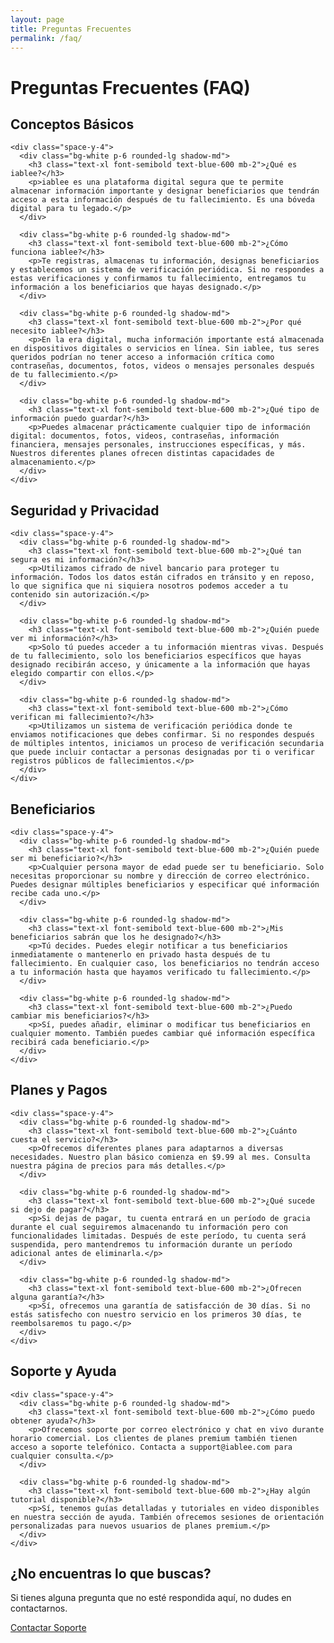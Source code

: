 ```yaml
---
layout: page
title: Preguntas Frecuentes
permalink: /faq/
---
```


# Preguntas Frecuentes (FAQ)

<div class="space-y-8 mt-8">
  <div>
    <h2 class="text-2xl font-bold text-gray-900 mb-4">Conceptos Básicos</h2>
    
    <div class="space-y-4">
      <div class="bg-white p-6 rounded-lg shadow-md">
        <h3 class="text-xl font-semibold text-blue-600 mb-2">¿Qué es iablee?</h3>
        <p>iablee es una plataforma digital segura que te permite almacenar información importante y designar beneficiarios que tendrán acceso a esta información después de tu fallecimiento. Es una bóveda digital para tu legado.</p>
      </div>

      <div class="bg-white p-6 rounded-lg shadow-md">
        <h3 class="text-xl font-semibold text-blue-600 mb-2">¿Cómo funciona iablee?</h3>
        <p>Te registras, almacenas tu información, designas beneficiarios y establecemos un sistema de verificación periódica. Si no respondes a estas verificaciones y confirmamos tu fallecimiento, entregamos tu información a los beneficiarios que hayas designado.</p>
      </div>

      <div class="bg-white p-6 rounded-lg shadow-md">
        <h3 class="text-xl font-semibold text-blue-600 mb-2">¿Por qué necesito iablee?</h3>
        <p>En la era digital, mucha información importante está almacenada en dispositivos digitales o servicios en línea. Sin iablee, tus seres queridos podrían no tener acceso a información crítica como contraseñas, documentos, fotos, videos o mensajes personales después de tu fallecimiento.</p>
      </div>

      <div class="bg-white p-6 rounded-lg shadow-md">
        <h3 class="text-xl font-semibold text-blue-600 mb-2">¿Qué tipo de información puedo guardar?</h3>
        <p>Puedes almacenar prácticamente cualquier tipo de información digital: documentos, fotos, videos, contraseñas, información financiera, mensajes personales, instrucciones específicas, y más. Nuestros diferentes planes ofrecen distintas capacidades de almacenamiento.</p>
      </div>
    </div>
  </div>

  <div>
    <h2 class="text-2xl font-bold text-gray-900 mb-4">Seguridad y Privacidad</h2>
    
    <div class="space-y-4">
      <div class="bg-white p-6 rounded-lg shadow-md">
        <h3 class="text-xl font-semibold text-blue-600 mb-2">¿Qué tan segura es mi información?</h3>
        <p>Utilizamos cifrado de nivel bancario para proteger tu información. Todos los datos están cifrados en tránsito y en reposo, lo que significa que ni siquiera nosotros podemos acceder a tu contenido sin autorización.</p>
      </div>

      <div class="bg-white p-6 rounded-lg shadow-md">
        <h3 class="text-xl font-semibold text-blue-600 mb-2">¿Quién puede ver mi información?</h3>
        <p>Solo tú puedes acceder a tu información mientras vivas. Después de tu fallecimiento, solo los beneficiarios específicos que hayas designado recibirán acceso, y únicamente a la información que hayas elegido compartir con ellos.</p>
      </div>

      <div class="bg-white p-6 rounded-lg shadow-md">
        <h3 class="text-xl font-semibold text-blue-600 mb-2">¿Cómo verifican mi fallecimiento?</h3>
        <p>Utilizamos un sistema de verificación periódica donde te enviamos notificaciones que debes confirmar. Si no respondes después de múltiples intentos, iniciamos un proceso de verificación secundaria que puede incluir contactar a personas designadas por ti o verificar registros públicos de fallecimientos.</p>
      </div>
    </div>
  </div>

  <div>
    <h2 class="text-2xl font-bold text-gray-900 mb-4">Beneficiarios</h2>
    
    <div class="space-y-4">
      <div class="bg-white p-6 rounded-lg shadow-md">
        <h3 class="text-xl font-semibold text-blue-600 mb-2">¿Quién puede ser mi beneficiario?</h3>
        <p>Cualquier persona mayor de edad puede ser tu beneficiario. Solo necesitas proporcionar su nombre y dirección de correo electrónico. Puedes designar múltiples beneficiarios y especificar qué información recibe cada uno.</p>
      </div>

      <div class="bg-white p-6 rounded-lg shadow-md">
        <h3 class="text-xl font-semibold text-blue-600 mb-2">¿Mis beneficiarios sabrán que los he designado?</h3>
        <p>Tú decides. Puedes elegir notificar a tus beneficiarios inmediatamente o mantenerlo en privado hasta después de tu fallecimiento. En cualquier caso, los beneficiarios no tendrán acceso a tu información hasta que hayamos verificado tu fallecimiento.</p>
      </div>

      <div class="bg-white p-6 rounded-lg shadow-md">
        <h3 class="text-xl font-semibold text-blue-600 mb-2">¿Puedo cambiar mis beneficiarios?</h3>
        <p>Sí, puedes añadir, eliminar o modificar tus beneficiarios en cualquier momento. También puedes cambiar qué información específica recibirá cada beneficiario.</p>
      </div>
    </div>
  </div>

  <div>
    <h2 class="text-2xl font-bold text-gray-900 mb-4">Planes y Pagos</h2>
    
    <div class="space-y-4">
      <div class="bg-white p-6 rounded-lg shadow-md">
        <h3 class="text-xl font-semibold text-blue-600 mb-2">¿Cuánto cuesta el servicio?</h3>
        <p>Ofrecemos diferentes planes para adaptarnos a diversas necesidades. Nuestro plan básico comienza en $9.99 al mes. Consulta nuestra página de precios para más detalles.</p>
      </div>

      <div class="bg-white p-6 rounded-lg shadow-md">
        <h3 class="text-xl font-semibold text-blue-600 mb-2">¿Qué sucede si dejo de pagar?</h3>
        <p>Si dejas de pagar, tu cuenta entrará en un período de gracia durante el cual seguiremos almacenando tu información pero con funcionalidades limitadas. Después de este período, tu cuenta será suspendida, pero mantendremos tu información durante un período adicional antes de eliminarla.</p>
      </div>

      <div class="bg-white p-6 rounded-lg shadow-md">
        <h3 class="text-xl font-semibold text-blue-600 mb-2">¿Ofrecen alguna garantía?</h3>
        <p>Sí, ofrecemos una garantía de satisfacción de 30 días. Si no estás satisfecho con nuestro servicio en los primeros 30 días, te reembolsaremos tu pago.</p>
      </div>
    </div>
  </div>

  <div>
    <h2 class="text-2xl font-bold text-gray-900 mb-4">Soporte y Ayuda</h2>
    
    <div class="space-y-4">
      <div class="bg-white p-6 rounded-lg shadow-md">
        <h3 class="text-xl font-semibold text-blue-600 mb-2">¿Cómo puedo obtener ayuda?</h3>
        <p>Ofrecemos soporte por correo electrónico y chat en vivo durante horario comercial. Los clientes de planes premium también tienen acceso a soporte telefónico. Contacta a support@iablee.com para cualquier consulta.</p>
      </div>

      <div class="bg-white p-6 rounded-lg shadow-md">
        <h3 class="text-xl font-semibold text-blue-600 mb-2">¿Hay algún tutorial disponible?</h3>
        <p>Sí, tenemos guías detalladas y tutoriales en video disponibles en nuestra sección de ayuda. También ofrecemos sesiones de orientación personalizadas para nuevos usuarios de planes premium.</p>
      </div>
    </div>
  </div>
</div>

<div class="bg-blue-50 p-6 rounded-lg mt-12">
  <h2 class="text-xl font-bold text-blue-600 mb-4">¿No encuentras lo que buscas?</h2>
  <p class="mb-4">Si tienes alguna pregunta que no esté respondida aquí, no dudes en contactarnos.</p>
  <a href="/contact" class="inline-block bg-blue-600 text-white px-6 py-3 rounded-lg font-semibold hover:bg-blue-700 transition-colors">Contactar Soporte</a>
</div>